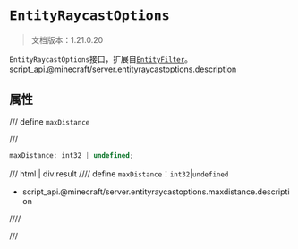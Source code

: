 # `EntityRaycastOptions`

> 文档版本：1.21.0.20

`EntityRaycastOptions`接口，扩展自[`EntityFilter`](./entityfilter.md)。script_api.@minecraft/server.entityraycastoptions.description

## 属性

/// define
`maxDistance`


///

```js
maxDistance: int32 | undefined;
```

/// html | div.result
//// define
`maxDistance`：`int32`|`undefined`

- script_api.@minecraft/server.entityraycastoptions.maxdistance.description


////

///

